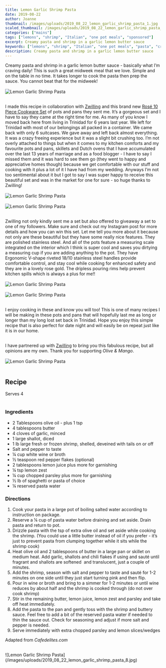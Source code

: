 ```yaml
---
title: Lemon Garlic Shrimp Pasta
date: 2019-08-22
author: Joanne
thumbnail: /images/uploads/2019_08_22_lemon_garlic_shrimp_pasta_1.jpg
scaled_thumbnail: /images/uploads/2019_08_22_lemon_garlic_shrimp_pasta_0.jpg
categories: ["mains"]
tags: ["lemons", "shrimp", "Italian", "one pot meals", "sponsored"]
excerpt: Creamy pasta and shrimp in a garlic lemon butter sauce
keywords: ["lemons", "shrimp", "Italian", "one pot meals", "pasta", "creamy"]
description: Creamy pasta and shrimp in a garlic lemon butter sauce 
---
```


Creamy pasta and shrimp in a garlic lemon butter sauce - basically what I’m craving daily!  This is such a great midweek meal that we love. Simple and on the table in no time. It takes longer to cook the pasta then prep the sauce. You cannot beat that for the midweek!
</br>
</br>
![Lemon Garlic Shrimp Pasta](/images/uploads/2019_08_22_lemon_garlic_shrimp_pasta_2.jpg)
</br>
</br>

I made this recipe in collaboration with <span class="highlight"><a rel="nofollow" href="https://www.zwilling.ca/zwilling-canada/">Zwilling</a></span> and this brand new <span class="highlight"><a rel="nofollow" href="https://www.zwilling.ca/product/new-zwilling-rose-10-piece-cookware-set/">Rosé 10 Piece Cookware Set</a></span> of pots and pans they sent me. It’s a gorgeous set and I have to say they came at the right time for me. As many of you know I moved back here from living in Trinidad for 6 years last year. We left for Trinidad with most of our belongings all packed in a container. We came back with only 6 suitcases. We gave away and left back almost everything. It was a crazy freeing experience but it was a slight bit crushing too. I’m not overly attached to things but when it comes to my kitchen comforts and my favourite pots and pans, skillets and Dutch ovens that I have accumulated over the last 13 years of marriage and as a food blogger - I have to say I missed them and it was hard to see them go (they went to happy and appreciative homes though) because we get comfortable with our stuff and cooking with it plus a lot of it I have had from my wedding. Anyways I’m not too sentimental about it but I got to say I was super happy to receive this beautiful set and was in the market for one for sure - so huge thanks to Zwilling! 
</br>
</br>
![Lemon Garlic Shrimp Pasta](/images/uploads/2019_08_22_lemon_garlic_shrimp_pasta_3.jpg)
</br>
</br>
![Lemon Garlic Shrimp Pasta](/images/uploads/2019_08_22_lemon_garlic_shrimp_pasta_4.jpg)
</br>
</br>

Zwilling not only kindly sent me a set but also offered to giveaway a set to one of my followers. Make sure and check out my Instagram post for more details and how you can win this set. Let me tell you more about it because not only are these beautiful but they have some really nice features. They are polished stainless steel. And all of the pots feature a measuring scale integrated on the interior which I think is super cool and saves you dirtying a measuring cup if you are adding anything to the pot. They have Ergonomic V-shape riveted 18/10 stainless steel handles provide comfortable control, and stay cool while cooking for enhanced safety and they are in a lovely rose gold. The dripless pouring rims help prevent kitchen spills which is always a plus for me!! 
</br>
</br>
![Lemon Garlic Shrimp Pasta](/images/uploads/2019_08_22_lemon_garlic_shrimp_pasta_5.jpg)
</br>
</br>
![Lemon Garlic Shrimp Pasta](/images/uploads/2019_08_22_lemon_garlic_shrimp_pasta_6.jpg)
</br>
</br>

I enjoy cooking in these and know you will too! This is one of many recipes I will be making in these pots and pans that will hopefully last me as long or longer than my long lost set back in Trinidad. Hope you enjoy this simple recipe that is also perfect for date night and will easily be on repeat just like it is in our home.
</br>
</br>

I have partnered up with <span class="highlight"><a rel="nofollow" href="https://www.zwilling.ca/zwilling-canada/">Zwilling</a></span> to bring you this fabulous recipe, but all opinions are my own. Thank you for supporting _Olive & Mango_.
</br>
</br>
![Lemon Garlic Shrimp Pasta](/images/uploads/2019_08_22_lemon_garlic_shrimp_pasta_7.jpg)
</br>
</br>

## Recipe
Serves 4
</br>
</br>

### Ingredients

* <span itemprop="ingredients">2 Tablespoons olive oil - plus 1 tsp </span>
* <span itemprop="ingredients">4 tablespoons butter</span>
* <span itemprop="ingredients">4 cloves of garlic, minced </span>
* <span itemprop="ingredients">1 large shallot, diced </span>
* <span itemprop="ingredients">1 lb large fresh or frozen shrimp, shelled, deveined with tails on or off</span>
* <span itemprop="ingredients">Salt and pepper to taste</span>
* <span itemprop="ingredients">&frac14; cup white wine or broth</span>
* <span itemprop="ingredients">&frac12; teaspoon red pepper flakes (optional)</span>
* <span itemprop="ingredients">2 tablespoons lemon juice plus more for garnishing </span>
* <span itemprop="ingredients">&frac14; tsp lemon zest </span>
* <span itemprop="ingredients">&frac14; cup chopped parsley plus more for garnishing </span>
* <span itemprop="ingredients">&frac12; lb of spaghetti or pasta of choice </span>
* <span itemprop="ingredients">&frac14; reserved pasta water </span>


### Directions

1. Cook your pasta in a large pot of boiling salted water according to instruction on package. 
2. Reserve a &frac14; cup of pasta water before draining and set aside. Drain pasta and return to pot. 
3. Drizzle pasta with the tsp of extra olive oil and set aside while cooking the shrimp. (You could use a little butter instead of oil if you prefer - it’s just to prevent pasta from clumping together while it sits while the shrimp cook) 
4. Heat olive oil and 2 tablespoons of butter in a large pan or skillet on medium heat. Add garlic, shallots and chili flakes if using and sauté until fragrant and shallots are softened  and translucent, just a couple of minutes. 
5. Add the shrimp, season with salt and pepper to taste and sauté for 1-2 minutes on one side until they just start turning pink and then flip. 
6. Pour in wine or broth and bring to a simmer for 1-2 minutes or until wine reduces by about half and the shrimp is cooked through (do not over cook shrimp) 
7. Stir in the remaining butter, lemon juice, lemon zest and parsley and take off heat immediately.
8. Add the pasta to the pan and gently toss with the shrimp and buttery sauce. Feel free to add a bit of the reserved pasta water if needed to thin the sauce out. Check for seasoning and adjust if more salt and pepper is needed. 
9. Serve immediately with extra chopped parsley and lemon slices/wedges 

Adapted from _Cafedelites.com_

</br>
![Lemon Garlic Shrimp Pasta](/images/uploads/2019_08_22_lemon_garlic_shrimp_pasta_8.jpg)